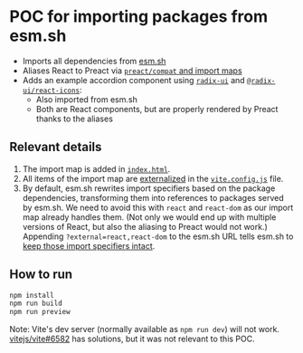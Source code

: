 # POC for importing packages from esm.sh

- Imports all dependencies from [esm.sh](https://esm.sh/)
- Aliases React to Preact via
  [`preact/compat` and import maps](https://preactjs.com/guide/v10/getting-started#aliasing-with-import-maps)
- Adds an example accordion component using
  [`radix-ui`](https://www.radix-ui.com/primitives/docs/components/accordion)
  and [`@radix-ui/react-icons`](https://www.radix-ui.com/icons):
  - Also imported from esm.sh
  - Both are React components, but are properly rendered by Preact thanks to the
    aliases

## Relevant details

1. The import map is added in
   [`index.html`](https://github.com/balintbrews/poc-import-from-esm-sh/blob/main/index.html).
2. All items of the import map are
   [externalized](https://rollupjs.org/configuration-options/#external) in the
   [`vite.config.js`](https://github.com/balintbrews/poc-import-from-esm-sh/blob/main/vite.config.js)
   file.
3. By default, esm.sh rewrites import specifiers based on the package
   dependencies, transforming them into references to packages served by esm.sh.
   We need to avoid this with `react` and `react-dom` as our import map already
   handles them. (Not only we would end up with multiple versions of React, but
   also the aliasing to Preact would not work.) Appending
   `?external=react,react-dom` to the esm.sh URL tells esm.sh to
   [keep those import specifiers intact](https://esm.sh/#using-import-maps).

## How to run

```bash
npm install
npm run build
npm run preview
```

Note: Vite's dev server (normally available as `npm run dev`) will not work.
[vitejs/vite#6582](https://github.com/vitejs/vite/issues/6582) has solutions,
but it was not relevant to this POC.
